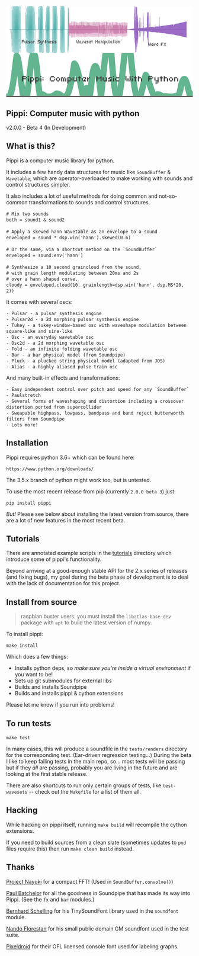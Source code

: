 ![Pippi: Computer music with python](banner.png)

## Pippi: Computer music with python

v2.0.0 - Beta 4 (In Development)

## What is this?

Pippi is a computer music library for python. 

It includes a few handy data structures for music like
`SoundBuffer` & `Wavetable`, which are operator-overloaded 
to make working with sounds and control structures simpler.

It also includes a lot of useful methods for doing common and 
not-so-common transformations to sounds and control structures. 

    # Mix two sounds
    both = sound1 & sound2

    # Apply a skewed hann Wavetable as an envelope to a sound
    enveloped = sound * dsp.win('hann').skewed(0.6)

    # Or the same, via a shortcut method on the `SoundBuffer`
    enveloped = sound.env('hann')

    # Synthesize a 10 second graincloud from the sound, 
    # with grain length modulating between 20ms and 2s 
    # over a hann shaped curve.
    cloudy = enveloped.cloud(10, grainlength=dsp.win('hann', dsp.MS*20, 2))

It comes with several oscs:

    - Pulsar - a pulsar synthesis engine
    - Pulsar2d - a 2d morphing pulsar synthesis engine
    - Tukey - a tukey-window-based osc with waveshape modulation between square-like and sine-like
    - Osc - an everyday wavetable osc
    - Osc2d - a 2d morphing wavetable osc
    - Fold - an infinite folding wavetable osc
    - Bar - a bar physical model (from Soundpipe)
    - Pluck - a plucked string physical model (adapted from JOS)
    - Alias - a highly aliased pulse train osc

And many built-in effects and transformations:

    - Easy independent control over pitch and speed for any `SoundBuffer`
    - Paulstretch
    - Several forms of waveshaping and distortion including a crossover distortion ported from supercollider
    - Sweapable highpass, lowpass, bandpass and band reject butterworth filters from Soundpipe
    - Lots more!

## Installation

Pippi requires python 3.6+ which can be found here:

    https://www.python.org/downloads/

The 3.5.x branch of python might work too, but is untested.

To use the most recent release from pip (currently `2.0.0 beta 3`) just:

    pip install pippi

*But!* Please see below about installing the latest version from source, there are a lot of new features in the most recent beta.

## Tutorials

There are annotated example scripts in the [tutorials](tutorials) directory which introduce some of pippi's functionality.

Beyond arriving at a good-enough stable API for the 2.x series of releases (and fixing bugs), my goal during the 
beta phase of development is to deal with the lack of documentation for this project.

## Install from source

> raspbian buster users: you must install the `libatlas-base-dev` package with `apt` to build the latest version of numpy.

To install pippi:

    make install

Which does a few things:

- Installs python deps, so *make sure you're inside a virtual environment* if you want to be!
- Sets up git submodules for external libs
- Builds and installs Soundpipe
- Builds and installs pippi & cython extensions

Please let me know if you run into problems!

## To run tests

    make test

In many cases, this will produce a soundfile in the `tests/renders` directory for the corresponding test. (Ear-driven regression testing...)
During the beta I like to keep failing tests in the main repo, so... most tests will be passing but if they *all* are passing, probably you are living in the future and are looking at the first stable release.

There are also shortcuts to run only certain groups of tests, like `test-wavesets` -- check out the `Makefile` for a list of them all.

## Hacking

While hacking on pippi itself, running `make build` will recompile the cython extensions.

If you need to build sources from a clean slate (sometimes updates to `pxd` files require this) then run `make clean build` instead.

## Thanks

[Project Nayuki](https://www.nayuki.io/page/free-small-fft-in-multiple-languages) for a compact FFT! (Used in `SoundBuffer.convolve()`)

[Paul Batchelor](https://github.com/PaulBatchelor/Soundpipe) for all the goodness in Soundpipe that has made its way into Pippi. (See the `fx` and `bar` modules.)

[Bernhard Schelling](https://zillalib.github.io/) for his TinySoundFont library used in the `soundfont` module.

[Nando Florestan](http://dev.nando.audio/) for his small public domain GM soundfont used in the test suite.

[Pixeldroid](https://github.com/pixeldroid/fonts) for their OFL licensed console font used for labeling graphs.



